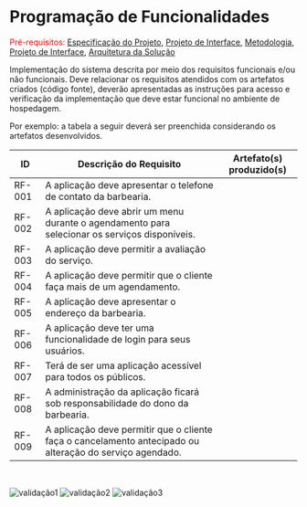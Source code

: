 # Programação de Funcionalidades

<span style="color:red">Pré-requisitos: <a href="2-Especificação do Projeto.md"> Especificação do Projeto</a></span>, <a href="3-Projeto de Interface.md"> Projeto de Interface</a>, <a href="4-Metodologia.md"> Metodologia</a>, <a href="3-Projeto de Interface.md"> Projeto de Interface</a>, <a href="5-Arquitetura da Solução.md"> Arquitetura da Solução</a>

Implementação do sistema descrita por meio dos requisitos funcionais e/ou não funcionais. Deve relacionar os requisitos atendidos com os artefatos criados (código fonte), deverão apresentadas as instruções para acesso e verificação da implementação que deve estar funcional no ambiente de hospedagem.

Por exemplo: a tabela a seguir deverá ser preenchida considerando os artefatos desenvolvidos.

|ID    | Descrição do Requisito  | Artefato(s) produzido(s) |
|------|-----------------------------------------|----|
|RF-001| A aplicação deve apresentar o telefone de contato da barbearia. |   | 
|RF-002| A aplicação deve abrir um menu durante o agendamento para selecionar os serviços disponíveis.   | |
|RF-003| A aplicação deve permitir a avaliação do serviço.|
|RF-004| A aplicação deve permitir que o cliente faça mais de um agendamento.|
|RF-005| A aplicação deve apresentar o endereço da barbearia.|
|RF-006| A aplicação deve ter uma funcionalidade de login para seus usuários.|
|RF-007| Terá de ser uma aplicação acessível para todos os públicos.|
|RF-008| A administração da aplicação ficará sob responsabilidade do dono da barbearia.|
|RF-009| A aplicação deve permitir que o cliente faça o cancelamento antecipado ou alteração do serviço agendado.| 
<br>

![validação1](https://user-images.githubusercontent.com/97108151/236703360-17719170-597d-4584-944a-71dfcb1ca4d1.PNG)
![validação2](https://user-images.githubusercontent.com/97108151/236703362-e43d7e8e-2229-4dea-afdf-1ae26f93e231.PNG)
![validação3](https://user-images.githubusercontent.com/97108151/236703388-3ef7b535-f03d-4666-af35-8f661cf71d88.PNG)
